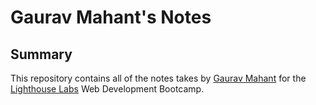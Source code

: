# Gaurav Mahant's Notes
## Summary
This repository contains all of the notes takes by [Gaurav Mahant](https://github.com/GMahant1) for the [Lighthouse Labs](https://www.lighthouselabs.ca/) Web Development Bootcamp.
